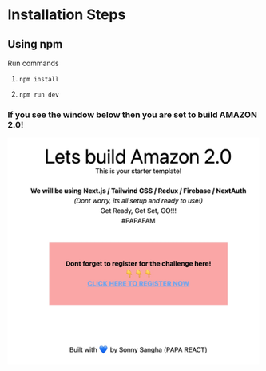 # Installation Steps



## Using npm

Run commands

1) ```npm install```


2) ```npm run dev```



### If you see the window below then you are set to build AMAZON 2.0!

![Template Screenshot](TemplateScreenshot.jpg?raw=true "Template Screenshot")
